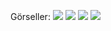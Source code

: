 Görseller: 
<img src="https://drive.google.com/file/d/1pXf-blFirea7NODckC2HT95R4W9oGv4C/view?usp=share_link" />
<img src="https://drive.google.com/file/d/1AD-9GaP4sf_kpcezizNWGTAii-GCM0zO/view?usp=share_link" />
<img src="https://drive.google.com/file/d/1GknZDKmpQW9rA7GhZguX-ZxN_kT3xjoo/view?usp=share_link" />
<img src="https://drive.google.com/file/d/18V0W1Gz689lm2DfBgl6JYfVNSAn70OYZ/view?usp=share_link" />
